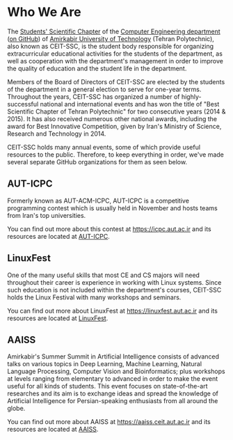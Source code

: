 # Who We Are

The [Students' Scientific Chapter](http://ceit-ssc.ir) of the [Computer Engineering department](https://ce.aut.ac.ir) ([on GitHub](https://github.com/aut-ce)) of [Amirkabir University of Technology](https://aut.ac.ir) (Tehran Polytechnic), also known as CEIT-SSC, is the student body responsible for organizing extracurricular educational activities for the students of the department, as well as cooperation with the department's management in order to improve the quality of education and the student life in the department.

Members of the Board of Directors of CEIT-SSC are elected by the students of the department in a general election to serve for one-year terms. Throughout the years, CEIT-SSC has organized a number of highly-successful national and international events and has won the title of "Best Scientific Chapter of Tehran Polytechnic" for two consecutive years (2014 & 2015). It has also received numerous other national awards, including the award for Best Innovative Competition, given by Iran's Ministry of Science, Research and Technology in 2014.

CEIT-SSC holds many annual events, some of which provide useful resources to the public. Therefore, to keep everything in order, we've made several separate GitHub organizations for them as seen below.

## AUT-ICPC

Formerly known as AUT-ACM-ICPC, AUT-ICPC is a competitive programming contest which is usually held in November and hosts teams from Iran's top universities.

You can find out more about this contest at <https://icpc.aut.ac.ir> and its resources are located at [AUT-ICPC](https://github.com/aut-icpc).

## LinuxFest

One of the many useful skills that most CE and CS majors will need throughout their career is experience in working with Linux systems. Since such education is not included within the department's courses, CEIT-SSC holds the Linux Festival with many workshops and seminars.

You can find out more about LinuxFest at <https://linuxfest.aut.ac.ir> and its resources are located at [LinuxFest](https://github.com/linuxfestival).

## AAISS

Amirkabir's Summer Summit in Artificial Intelligence consists of advanced talks on various topics in Deep Learning, Machine Learning, Natural Language Processing, Computer Vision and Bioinformatics; plus workshops at levels ranging from elementary to advanced in order to make the event useful for all kinds of students. This event focuses on state-of-the-art researches and its aim is to exchange ideas and spread the knowledge of Artificial Intelligence for Persian-speaking enthusiasts from all around the globe.

You can find out more about AAISS at <https://aaiss.ceit.aut.ac.ir> and its resources are located at [AAISS](https://github.com/AAISS).
